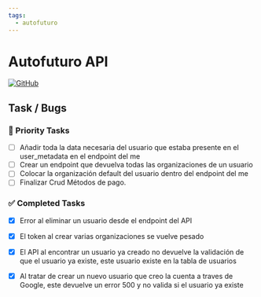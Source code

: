 ```yaml
---
tags:
  - autofuturo
---
```


# Autofuturo API
[![GitHub](https://img.shields.io/badge/GitHub-Repository-blue.svg)](https://github.com/autofuturo/autofuturo-api)

## Task / Bugs
### 🚨 Priority Tasks

- [ ] Añadir toda la data necesaria del usuario que estaba presente en el user_metadata en el endpoint del me
- [ ] Crear un endpoint que devuelva todas las organizaciones de un usuario
- [ ] Colocar la organización default del usuario dentro del endpoint del me
- [ ] Finalizar Crud Métodos de pago.

### ✅ Completed Tasks

- [X] Error al eliminar un usuario desde el endpoint del API 
- [X] El token al crear varias organizaciones se vuelve pesado
- [X] El API al encontrar un usuario ya creado no devuelve la validación de que el usuario ya existe, este usuario existe en la tabla de usuarios
- [X] Al tratar de crear un nuevo usuario que creo la cuenta a traves de Google, este devuelve un error 500 y no valida si el usuario ya existe

